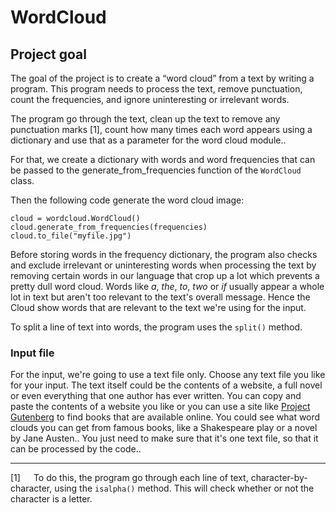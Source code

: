 # WordCloud

## Project goal

The goal of the project is to create a “word cloud” from a text by writing a program. This program needs to process the text, remove punctuation, count the frequencies, and ignore uninteresting or irrelevant words.

The program go through the text, clean up the text to remove any punctuation marks [1], count how many times each word appears using a dictionary and use that as a parameter for the word cloud module..

For that, we create a dictionary with words and word frequencies that can be passed to the generate_from_frequencies function of the `WordCloud` class.

Then the following code generate the word cloud image:

```
cloud = wordcloud.WordCloud()
cloud.generate_from_frequencies(frequencies)
cloud.to_file("myfile.jpg")
```

Before storing words in the frequency dictionary, the program also checks and exclude irrelevant or uninteresting words when processing the text by removing certain words in our language that crop up a lot which prevents a pretty dull word cloud. Words like *a*, *the*, *to*, *two* or *if* usually appear a whole lot in text but aren't too relevant to the text's overall message. Hence the Cloud show words that are relevant to the text we're using for the input.

To split a line of text into words, the program uses the `split()` method.

### Input file

For the input, we're going to use a text file only. Choose any text file you like for your input. The text itself could be the contents of a website, a full novel or even everything that one author has ever written. You can copy and paste the contents of a website you like or you can use a site like <a href=https://www.gutenberg.org/>Project Gutenberg</a> to find books that are available online. You could see what word clouds you can get from famous books, like a Shakespeare play or a novel by Jane Austen..
You just need to make sure that it's one text file, so that it can be processed by the code..

<hr>

[1]   To do this, the program go through each line of text, character-by-character, using the `isalpha()` method. This will check whether or not the character is a letter.

